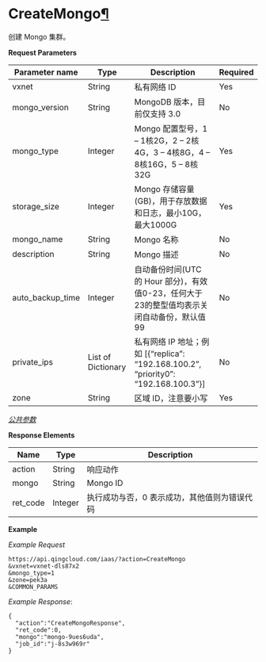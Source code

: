 ---
---

# CreateMongo[¶](#createmongo "永久链接至标题")

创建 Mongo 集群。

**Request Parameters**

| Parameter name | Type | Description | Required |
| --- | --- | --- | --- |
| vxnet | String | 私有网络 ID | Yes |
| mongo_version | String | MongoDB 版本，目前仅支持 3.0 | No |
| mongo_type | Integer | Mongo 配置型号，1 – 1核2G，2 – 2核4G，3 – 4核8G，4 – 8核16G，5 – 8核32G | Yes |
| storage_size | Integer | Mongo 存储容量(GB)，用于存放数据和日志，最小10G，最大1000G | Yes |
| mongo_name | String | Mongo 名称 | No |
| description | String | Mongo 描述 | No |
| auto_backup_time | Integer | 自动备份时间(UTC 的 Hour 部分)，有效值0-23，任何大于23的整型值均表示关闭自动备份，默认值 99 | No |
| private_ips | List of Dictionary | 私有网络 IP 地址；例如 [{“replica”: “192.168.100.2”, “priority0”: “192.168.100.3”}] | No |
| zone | String | 区域 ID，注意要小写 | Yes |

[_公共参数_](../../common/parameters.html#api-common-parameters)

**Response Elements**

| Name | Type | Description |
| --- | --- | --- |
| action | String | 响应动作 |
| mongo | String | Mongo ID |
| ret_code | Integer | 执行成功与否，0 表示成功，其他值则为错误代码 |

**Example**

_Example Request_

```
https://api.qingcloud.com/iaas/?action=CreateMongo
&vxnet=vxnet-dls87x2
&mongo_type=1
&zone=pek3a
&COMMON_PARAMS
```

_Example Response_:

```
{
  "action":"CreateMongoResponse",
  "ret_code":0,
  "mongo":"mongo-9ues6uda",
  "job_id":"j-8s3w969r"
}
```
